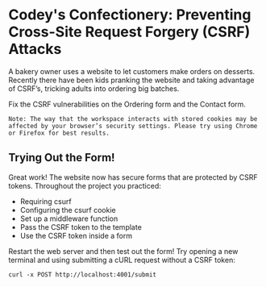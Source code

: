 # Codey's Confectionery: Preventing Cross-Site Request Forgery (CSRF) Attacks

A bakery owner uses a website to let customers make orders on desserts. Recently there have been kids pranking the website and taking advantage of CSRF’s, tricking adults into ordering big batches.

Fix the CSRF vulnerabilities on the Ordering form and the Contact form.

    Note: The way that the workspace interacts with stored cookies may be affected by your browser’s security settings. Please try using Chrome or Firefox for best results. 

## Trying Out the Form!

Great work! The website now has secure forms that are protected by CSRF tokens. Throughout the project you practiced:

- Requiring csurf
- Configuring the csurf cookie
- Set up a middleware function
- Pass the CSRF token to the template
- Use the CSRF token inside a form

Restart the web server and then test out the form! Try opening a new terminal and using submitting a cURL request without a CSRF token:

```
curl -x POST http://localhost:4001/submit
```
